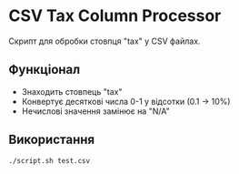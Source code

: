 # CSV Tax Column Processor

Скрипт для обробки стовпця "tax" у CSV файлах.

## Функціонал
- Знаходить стовпець "tax"
- Конвертує десяткові числа 0-1 у відсотки (0.1 → 10%)
- Нечислові значення замінює на "N/A"

## Використання
```bash
./script.sh test.csv

